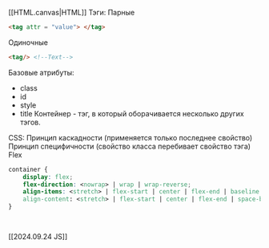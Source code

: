 [[HTML.canvas|HTML]]
Тэги:
Парные
```html
<tag attr = "value"> </tag>
```
Одиночные 
```html
<tag/> <!--Text-->
```
Базовые атрибуты:
- class
- id
- style
- title
Контейнер - тэг, в который оборачивается несколько других тэгов. 

CSS:
 Принцип каскадности (применяется только последнее свойство)
 Принцип специфичности (свойство класса перебивает свойство тэга) 
  Flex
```css
container {
	display: flex;
	flex-direction: <nowrap> | wrap | wrap-reverse;
	align-items: <stretch> | flex-start | center | flex-end | baseline
	align-content: <stretch> | flex-start | center | flex-end | space-between
}

  
```

[[2024.09.24 JS]]